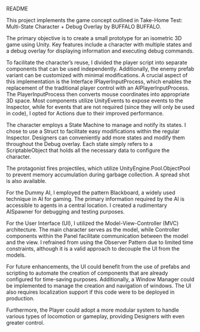 README

This project implements the game concept outlined in Take-Home Test: Multi-State Character + Debug Overlay by BUFFALO BUFFALO.

The primary objective is to create a small prototype for an isometric 3D game using Unity.
Key features include a character with multiple states and a debug overlay for displaying information and executing debug commands.

To facilitate the character’s reuse, I divided the player script into separate components that can be used independently. Additionally, the enemy prefab variant can be customized with minimal modifications. A crucial aspect of this implementation is the Interface IPlayerInputProcess, which enables the replacement of the traditional player control with an AIPlayerInputProcess. The PlayerInputProcess then converts mouse coordinates into appropriate 3D space. Most components utilize UnityEvents to expose events to the Inspector, while for events that are not required (since they will only be used in code), I opted for Actions due to their improved performance.

The character employs a State Machine to manage and notify its states. I chose to use a Struct to facilitate easy modifications within the regular Inspector. Designers can conveniently add more states and modify them throughout the Debug overlay. Each state simply refers to a ScriptableObject that holds all the necessary data to configure the character.

The protagonist fires projectiles, which utilize UnityEngine.Pool.ObjectPool<T> to prevent memory accumulation during garbage collection. A spread shot is also available.

For the Dummy AI, I employed the pattern Blackboard, a widely used technique in AI for gaming. The primary information required by the AI is accessible to agents in a central location. I created a rudimentary AISpawner for debugging and testing purposes.

For the User Interface (UI), I utilized the Model-View-Controller (MVC) architecture. The main character serves as the model, while Controller components within the Panel facilitate communication between the model and the view. I refrained from using the Observer Pattern due to limited time constraints, although it is a valid approach to decouple the UI from the models.

For future enhancements, the UI could benefit from the use of prefabs and scripting to automate the creation of components that are already configured for time-saving purposes. Additionally, a Window Manager could be implemented to manage the creation and navigation of windows. The UI also requires localization support if this code were to be deployed in production.

Furthermore, the Player could adopt a more modular system to handle various types of locomotion or gameplay, providing Designers with even greater control. 
